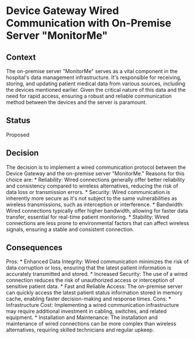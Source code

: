 # Device Gateway Wired Communication with On-Premise Server "MonitorMe"

## Context
The on-premise server "MonitorMe" serves as a vital component in the hospital's data management infrastructure. 
It's responsible for receiving, storing, and updating patient medical data from various sources, including the devices mentioned earlier. 
Given the critical nature of this data and the need for rapid access, 
ensuring a robust and reliable communication method between the devices and the server is paramount.

## Status
Proposed

## Decision
The decision is to implement a wired communication protocol between the Device Gateway and the on-premise server "MonitorMe."
Reasons for this choice are:
    * Reliability: Wired connections generally offer better reliability and consistency compared to wireless alternatives, reducing the risk of data loss or transmission errors.
    * Security: Wired communication is inherently more secure as it's not subject to the same vulnerabilities as wireless transmissions, such as interception or interference.
    * Bandwidth: Wired connections typically offer higher bandwidth, allowing for faster data transfer, essential for real-time patient monitoring.
    * Stability: Wired connections are less prone to environmental factors that can affect wireless signals, ensuring a stable and consistent connection.

## Consequences
Pros:
    * Enhanced Data Integrity: Wired communication minimizes the risk of data corruption or loss, ensuring that the latest patient information is accurately transmitted and stored.
    * Increased Security: The use of a wired connection reduces the risk of unauthorized access or interception of sensitive patient data.
    * Fast and Reliable Access: The on-premise server can quickly access the latest patient status information stored in memory cache, enabling faster decision-making and response times.
Cons:
    * Infrastructure Cost: Implementing a wired communication infrastructure may require additional investment in cabling, switches, and related equipment.
    * Installation and Maintenance: The installation and maintenance of wired connections can be more complex than wireless alternatives, requiring skilled technicians and regular upkeep.
